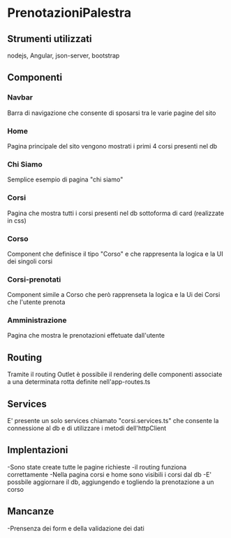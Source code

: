 # PrenotazioniPalestra

## Strumenti utilizzati

nodejs, Angular, json-server, bootstrap

## Componenti

### Navbar

Barra di navigazione che consente di sposarsi tra le varie pagine del sito

### Home

Pagina principale del sito vengono mostrati i primi 4 corsi presenti nel db

### Chi Siamo

Semplice esempio di pagina "chi siamo"

### Corsi

Pagina che mostra tutti i corsi presenti nel db sottoforma di card (realizzate in css)

### Corso

Component che definisce il tipo "Corso" e che rappresenta la logica e la UI dei singoli corsi

### Corsi-prenotati

Component simile a Corso che però rapprenseta la logica e la Ui dei Corsi che l'utente prenota

### Amministrazione

Pagina che mostra le prenotazioni effetuate dall'utente

## Routing

Tramite il routing Outlet è possibile il rendering delle componenti associate a una determinata rotta definite nell'app-routes.ts

## Services

E' presente un solo services chiamato "corsi.services.ts" che consente la connessione al db e di utilizzare i metodi dell'httpClient

## Implentazioni

-Sono state create tutte le pagine richieste
-il routing funziona correttamente
-Nella pagina corsi e home sono visibili i corsi dal db
-E' possbile aggiornare il db, aggiungendo e togliendo la prenotazione a un corso

## Mancanze

-Prensenza dei form e della validazione dei dati
